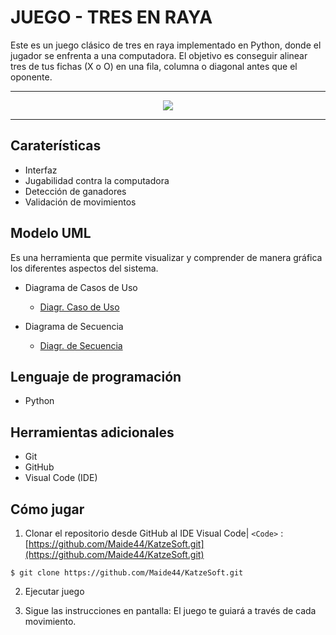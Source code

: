 # JUEGO - TRES EN RAYA
Este es un juego clásico de tres en raya implementado en Python, donde el jugador se enfrenta a una computadora. El objetivo es conseguir alinear tres de tus fichas (X o O) en una fila, columna o diagonal antes que el oponente.

---

<p align="center"><a target="_blank"><img src="https://github.com/user-attachments/assets/82895d8f-3e35-460a-8230-4c6c264f096f"></a></p>


---

## Caraterísticas

* Interfaz 
* Jugabilidad contra la computadora
* Detección de ganadores
* Validación de movimientos
  
## Modelo UML
Es una herramienta que permite visualizar y comprender de manera gráfica los diferentes aspectos del sistema.

* Diagrama de Casos de Uso
  * [Diagr. Caso de Uso](https://i.ibb.co/5937QY3/Captura-de-pantalla-2024-11-06-234430.png "Link")

* Diagrama de Secuencia
  * [Diagr. de Secuencia](https://i.ibb.co/KcPKfQG/Secuencia.png "Link")

## Lenguaje de programación
* Python

## Herramientas adicionales
* Git
* GitHub
* Visual Code (IDE)

## Cómo jugar

1. Clonar el repositorio desde GitHub al IDE Visual Code| `<Code>` :[https://github.com/Maide44/KatzeSoft.git](https://github.com/Maide44/KatzeSoft.git)

``` 
$ git clone https://github.com/Maide44/KatzeSoft.git
```
2. Ejecutar juego
   
3. Sigue las instrucciones en pantalla: El juego te guiará a través de cada movimiento.







